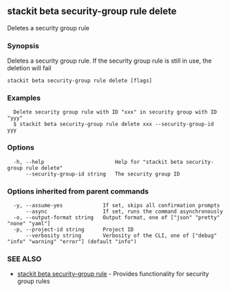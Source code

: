 ## stackit beta security-group rule delete

Deletes a security group rule

### Synopsis

Deletes a security group rule.
If the security group rule is still in use, the deletion will fail


```
stackit beta security-group rule delete [flags]
```

### Examples

```
  Delete security group rule with ID "xxx" in security group with ID "yyy"
  $ stackit beta security-group rule delete xxx --security-group-id yyy
```

### Options

```
  -h, --help                       Help for "stackit beta security-group rule delete"
      --security-group-id string   The security group ID
```

### Options inherited from parent commands

```
  -y, --assume-yes             If set, skips all confirmation prompts
      --async                  If set, runs the command asynchronously
  -o, --output-format string   Output format, one of ["json" "pretty" "none" "yaml"]
  -p, --project-id string      Project ID
      --verbosity string       Verbosity of the CLI, one of ["debug" "info" "warning" "error"] (default "info")
```

### SEE ALSO

* [stackit beta security-group rule](./stackit_beta_security-group_rule.md)	 - Provides functionality for security group rules

